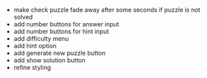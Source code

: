 <!-- Todo -->

-   make check puzzle fade away after some seconds if puzzle is not solved
-   add number buttons for answer input
-   add number buttons for hint input
-   add difficulty menu
-   add hint option
-   add generate new puzzle button
-   add show solution button
-   refine styling
